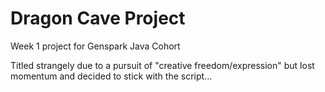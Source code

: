 # Dragon Cave Project
 Week 1 project for Genspark Java Cohort

Titled strangely due to a pursuit of "creative freedom/expression" but lost momentum and decided to stick with the script...
